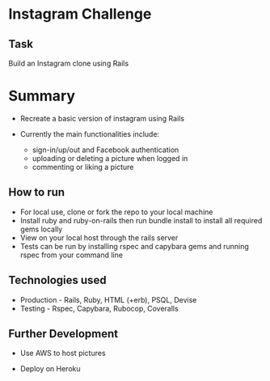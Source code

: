 Instagram Challenge
===================

Task
-----

Build an Instagram clone using Rails

Summary
=================

* Recreate a basic version of instagram using Rails

* Currently the main functionalities include: 
  - sign-in/up/out and Facebook authentication
  - uploading or deleting a picture when logged in
  - commenting or liking a picture


How to run
----

* For local use, clone or fork the repo to your local machine
* Install ruby and ruby-on-rails then run bundle install to install all required gems locally
* View on your local host through the rails server
* Tests can be run by installing rspec and capybara gems and running rspec from your command line

Technologies used
----

* Production - Rails, Ruby, HTML (+erb), PSQL, Devise
* Testing - Rspec, Capybara, Rubocop, Coveralls


Further Development
----

*  Use AWS to host pictures

* Deploy on Heroku



